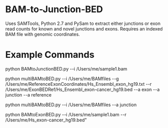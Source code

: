 # BAM-to-Junction-BED
Uses SAMTools, Python 2.7 and PySam to extract either junctions or exon read counts for known and novel junctions and exons. Requires an indexed BAM file with genomic coordinates. 

# Example Commands
python BAMtoJunctionBED.py --i /Users/me/sample1.bam

python multiBAMtoBED.py --i /Users/me/BAMfiles --g /Users/me/ReferenceExonCoordinates/Hs_Ensembl_exon_hg19.txt --r /Users/me/ExonBEDRef/Hs_Ensembl_exon-cancer_hg19.bed --a exon --a junction --a reference

python multiBAMtoBED.py --i /Users/me/BAMfiles --a junction

python BAMtoExonBED.py --i /Users/me/sample1.bam --r /Users/me/Hs_exon-cancer_hg19.bed"
